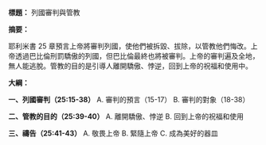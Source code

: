 **標題：** 列國審判與管教

**摘要：**

耶利米書 25 章預言上帝將審判列國，使他們被拆毀、拔除，以管教他們悔改。上帝透過巴比倫刑罰驕傲的列國，但巴比倫最終也將被審判。上帝的審判遍及全地，無人能逃脫。管教的目的是引導人離開驕傲、悖逆，回到上帝的祝福和使用中。

**大綱：**

**一、列國審判（25:15-38）**
    A. 審判的預言（15-17）
    B. 審判的對象（18-38）

**二、管教的目的（25:39-40）**
    A. 離開驕傲、悖逆
    B. 回到上帝的祝福和使用

**三、禱告（25:41-43）**
    A. 敬畏上帝
    B. 緊隨上帝
    C. 成為美好的器皿